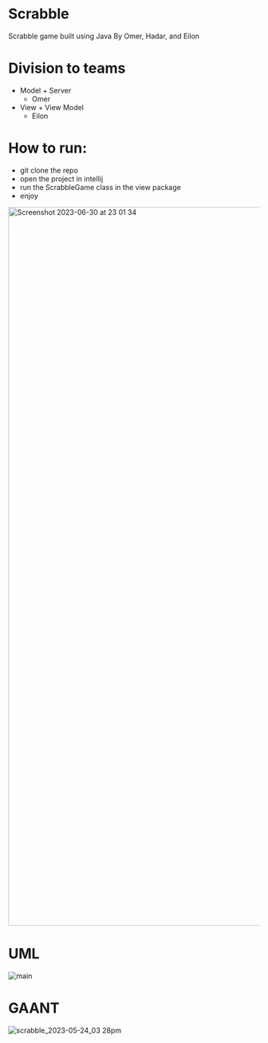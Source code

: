 # Scrabble
Scrabble game built using Java 
By Omer, Hadar, and Eilon

# Division to teams
- Model + Server
   * Omer
- View + View Model
   * Eilon
 
  
# How to run:
- git clone the repo
- open the project in intellij
- run the ScrabbleGame class in the view package
- enjoy

<img width="1440" alt="Screenshot 2023-06-30 at 23 01 34" src="https://github.com/OmerBart/Scrabble/assets/112820943/4ea41bd0-cf3f-49d8-aeb6-6fd2d6cc1c08">

# UML




![main](https://github.com/OmerBart/Scrabble/assets/112820943/75a6b235-9a2d-4629-809c-53b30486152c)










# GAANT
![scrabble_2023-05-24_03 28pm](https://github.com/OmerBart/Scrabble/assets/121627693/6c5c61e5-6dff-4862-8587-b3091034f5ed)


    



